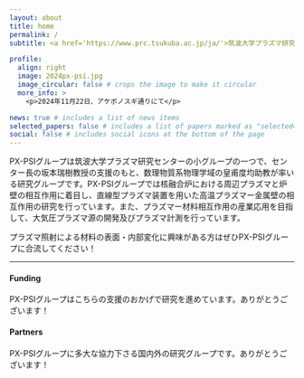 ```yaml
---
layout: about
title: home
permalink: /
subtitle: <a href='https://www.prc.tsukuba.ac.jp/ja/'>筑波大学プラズマ研究センタ</a> PX-PSIグループです。

profile:
  align: right
  image: 2024px-psi.jpg
  image_circular: false # crops the image to make it circular
  more_info: >
    <p>2024年11月22日、アケボノスギ通りにて</p>

news: true # includes a list of news items
selected_papers: false # includes a list of papers marked as "selected={true}"
social: false # includes social icons at the bottom of the page
---
```


PX-PSIグループは筑波大学プラズマ研究センターの小グループの一つで、センター長の坂本瑞樹教授の支援のもと、数理物質系物理学域の皇甫度均助教が率いる研究グループです。PX-PSIグループでは核融合炉における周辺プラズマと炉壁の相互作用に着目し、直線型プラズマ装置を用いた高温プラズマー金属壁の相互作用の研究を行っています。また、プラズマー材料相互作用の産業応用を目指して、大気圧プラズマ源の開発及びプラズマ計測を行っています。

プラズマ照射による材料の表面・内部変化に興味がある方はぜひPX-PSIグループに合流してください！

---

#### Funding
PX-PSIグループはこちらの支援のおかげで研究を進めています。ありがとうございます！

#### Partners
PX-PSIグループに多大な協力下さる国内外の研究グループです。ありがとうございます！

